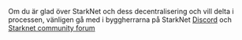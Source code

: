 Om du är glad över StarkNet och dess decentralisering och vill delta i processen, vänligen gå med i byggherrarna på StarkNet [Discord](https://starknet.io/discord) och [Starknet community forum](https://community.starknet.io/)
